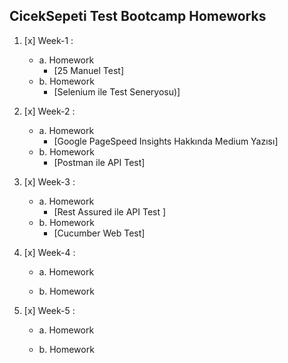 ## CicekSepeti Test Bootcamp Homeworks
	 
1. [x] Week-1 :
   - a. Homework
     - [25 Manuel Test]
   - b. Homework
     -  [Selenium ile Test Seneryosu)]
	 
	 
2. [x] Week-2  :
   - a. Homework
     -  [Google PageSpeed Insights Hakkında Medium Yazısı]
   - b. Homework
     -  [Postman ile API Test]
	 
3. [x] Week-3 :
   - a. Homework
     - [Rest Assured ile API Test ]
   - b. Homework
     - [Cucumber Web Test]
  

4. [x] Week-4 :
   - a. Homework
   
   - b. Homework

	 
5. [x] Week-5 :
   - a. Homework

   - b. Homework
